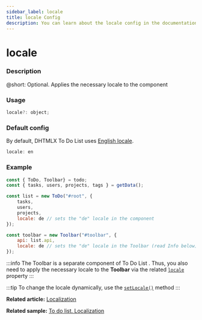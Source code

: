 ```yaml
---
sidebar_label: locale
title: locale Config
description: You can learn about the locale config in the documentation of the DHTMLX JavaScript To Do List library. Browse developer guides and API reference, try out code examples and live demos, and download a free 30-day evaluation version of DHTMLX To Do List.
---
```


# locale

### Description

@short: Optional. Applies the necessary locale to the component

### Usage

~~~js
locale?: object;
~~~

### Default config

By default, DHTMLX To Do List uses [English locale](guides/localization.md#default-locale).

~~~js
locale: en
~~~

### Example

~~~js {8,13}
const { ToDo, Toolbar} = todo;
const { tasks, users, projects, tags } = getData();

const list = new ToDo("#root", {
    tasks,
    users,
    projects,
    locale: de // sets the "de" locale in the component
});

const toolbar = new Toolbar("#toolbar", {
    api: list.api,
    locale: de // sets the "de" locale in the Toolbar (read Info below)
});
~~~


:::info
The Toolbar is a separate component of To Do List . Thus, you also need to apply the necessary locale to the **Toolbar** via the related [`locale`](api/toolbar_api/configs/locale_config.md) property
:::

:::tip
To change the locale dynamically, use the [`setLocale()`](api/methods/setlocale_method.md) method
:::

**Related article:** [Localization](guides/localization.md)

**Related sample:** [To do list. Localization](https://snippet.dhtmlx.com/kzjwvuq5)